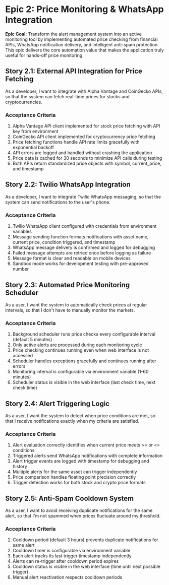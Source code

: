 # Epic 2: Price Monitoring & WhatsApp Integration

**Epic Goal:** Transform the alert management system into an active monitoring tool by implementing automated price checking from financial APIs, WhatsApp notification delivery, and intelligent anti-spam protection. This epic delivers the core automation value that makes the application truly useful for hands-off price monitoring.

## Story 2.1: External API Integration for Price Fetching

As a developer,
I want to integrate with Alpha Vantage and CoinGecko APIs,
so that the system can fetch real-time prices for stocks and cryptocurrencies.

### Acceptance Criteria
1. Alpha Vantage API client implemented for stock price fetching with API key from environment
2. CoinGecko API client implemented for cryptocurrency price fetching
3. Price fetching functions handle API rate limits gracefully with exponential backoff
4. API errors are logged and handled without crashing the application
5. Price data is cached for 30 seconds to minimize API calls during testing
6. Both APIs return standardized price objects with symbol, current_price, and timestamp

## Story 2.2: Twilio WhatsApp Integration

As a developer,
I want to integrate Twilio WhatsApp messaging,
so that the system can send notifications to the user's phone.

### Acceptance Criteria
1. Twilio WhatsApp client configured with credentials from environment variables
2. Message sending function formats notifications with asset name, current price, condition triggered, and timestamp
3. WhatsApp message delivery is confirmed and logged for debugging
4. Failed message attempts are retried once before logging as failure
5. Message format is clear and readable on mobile devices
6. Sandbox mode works for development testing with pre-approved number

## Story 2.3: Automated Price Monitoring Scheduler

As a user,
I want the system to automatically check prices at regular intervals,
so that I don't have to manually monitor the markets.

### Acceptance Criteria
1. Background scheduler runs price checks every configurable interval (default 5 minutes)
2. Only active alerts are processed during each monitoring cycle
3. Price checking continues running even when web interface is not accessed
4. Scheduler handles exceptions gracefully and continues running after errors
5. Monitoring interval is configurable via environment variable (1-60 minutes)
6. Scheduler status is visible in the web interface (last check time, next check time)

## Story 2.4: Alert Triggering Logic

As a user,
I want the system to detect when price conditions are met,
so that I receive notifications exactly when my criteria are satisfied.

### Acceptance Criteria
1. Alert evaluation correctly identifies when current price meets >= or <= conditions
2. Triggered alerts send WhatsApp notifications with complete information
3. Alert trigger events are logged with timestamp for debugging and history
4. Multiple alerts for the same asset can trigger independently
5. Price comparison handles floating point precision correctly
6. Trigger detection works for both stock and crypto price formats

## Story 2.5: Anti-Spam Cooldown System

As a user,
I want to avoid receiving duplicate notifications for the same alert,
so that I'm not spammed when prices fluctuate around my threshold.

### Acceptance Criteria
1. Cooldown period (default 3 hours) prevents duplicate notifications for same alert
2. Cooldown timer is configurable via environment variable
3. Each alert tracks its last trigger timestamp independently
4. Alerts can re-trigger after cooldown period expires
5. Cooldown status is visible in the web interface (time until next possible trigger)
6. Manual alert reactivation respects cooldown periods
